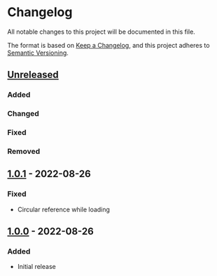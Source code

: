 # Changelog
All notable changes to this project will be documented in this file.

The format is based on [Keep a Changelog](https://keepachangelog.com/en/1.0.0/),
and this project adheres to [Semantic Versioning](https://semver.org/spec/v2.0.0.html).

## [Unreleased]
### Added

### Changed

### Fixed

### Removed

## [1.0.1] - 2022-08-26
### Fixed
- Circular reference while loading

## [1.0.0] - 2022-08-26
### Added
- Initial release

[Unreleased]: https://gitlab.com/oauth-xx/oauth-tty/-/compare/v1.0.1...main
[1.0.1]: https://gitlab.com/oauth-xx/oauth-tty/-/releases/tag/v1.0.1
[1.0.0]: https://gitlab.com/oauth-xx/oauth-tty/-/releases/tag/v1.0.0
